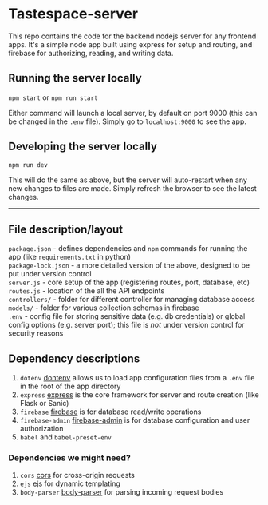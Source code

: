# Tastespace-server

This repo contains the code for the backend nodejs server for any frontend apps. It's a simple node app built using express for setup and routing, and firebase for authorizing, reading, and writing data. 

## Running the server locally

`npm start` or `npm run start`  

Either command will launch a local server, by default on port 9000 (this can be changed in the `.env` file). Simply go to `localhost:9000` to see the app.

## Developing the server locally

`npm run dev`  

This will do the same as above, but the server will auto-restart when any new changes to files are made. Simply refresh the browser to see the latest changes. 

---

## File description/layout

`package.json` - defines dependencies and `npm` commands for running the app (like `requirements.txt` in python)  
`package-lock.json` - a more detailed version of the above, designed to be put under version control  
`server.js` - core setup of the app (registering routes, port, database, etc)  
`routes.js` - location of the all the API endpoints  
`controllers/` - folder for different controller for managing database access  
`models/` - folder for various collection schemas in firebase  
`.env` - config file for storing sensitive data (e.g. db credentials) or global config options (e.g. server port); this file is _not_ under version control for security reasons

## Dependency descriptions  

1. `dotenv` [dontenv](https://www.npmjs.com/package/dotenv) allows us to load app configuration files from a `.env` file in the root of the app directory
2. `express` [express](https://expressjs.com/en/guide/routing.html) is the core framework for server and route creation (like Flask or Sanic)
3. `firebase` [firebase](https://www.npmjs.com/package/firebase) is for database read/write operations
4. `firebase-admin` [firebase-admin](https://www.npmjs.com/package/firebase-admin) is for database configuration and user authorization
5. `babel` and `babel-preset-env` 

### Dependencies we might need?

1. `cors` [cors](https://www.npmjs.com/package/cors) for cross-origin requests
2. `ejs` [ejs](https://www.npmjs.com/package/ejs) for dynamic templating
3. `body-parser` [body-parser](https://www.npmjs.com/package/body-parser) for parsing incoming request bodies 
    


